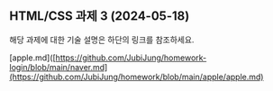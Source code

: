 ## HTML/CSS 과제 3 (2024-05-18)
해당 과제에 대한 기술 설명은 하단의 링크를 참조하세요.

[apple.md]([https://github.com/JubiJung/homework-login/blob/main/naver.md](https://github.com/JubiJung/homework/blob/main/apple/apple.md)
